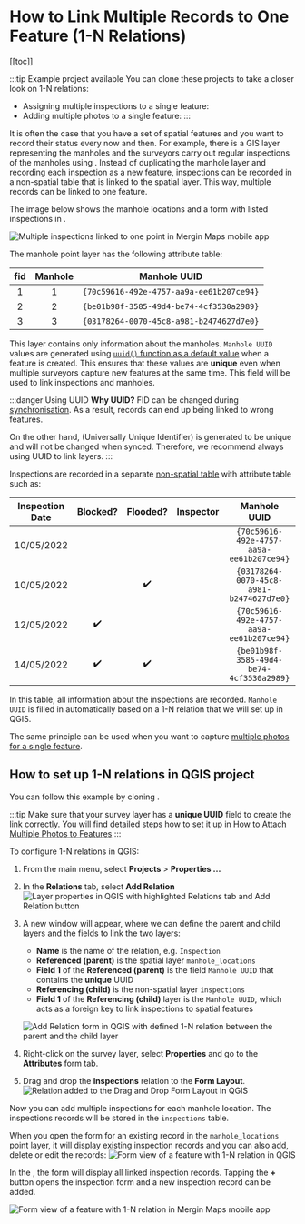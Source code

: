 # How to Link Multiple Records to One Feature (1-N Relations)
[[toc]]

:::tip Example project available
You can clone these projects to take a closer look on 1-N relations:
   - Assigning multiple inspections to a single feature: <MerginMapsProject id="documentation/forms_one-to-many-relations" />
   - Adding multiple photos to a single feature: <MerginMapsProject id="documentation/forms_multiple_photos" />
:::

It is often the case that you have a set of spatial features and you want to record their status every now and then. For example, there is a GIS layer representing the manholes and the surveyors carry out regular inspections of the manholes using <MainPlatformNameLink />. Instead of duplicating the manhole layer and recording each inspection as a new feature, inspections can be recorded in a non-spatial table that is linked to the spatial layer. This way, multiple records can be linked to one feature.

The image below shows the manhole locations and a form with listed inspections in <MobileAppName />.

![Multiple inspections linked to one point in Mergin Maps mobile app](./mobile-1-n-relation.jpg "Multiple inspections linked to one point in Mergin Maps mobile app")

The manhole point layer has the following attribute table: 

| fid | Manhole | Manhole UUID |
|:---:|:---:|:---:|
| 1 | 1 | `{70c59616-492e-4757-aa9a-ee61b207ce94}` |
| 2 | 2 | `{be01b98f-3585-49d4-be74-4cf3530a2989}` |
| 3 | 3 | `{03178264-0070-45c8-a981-b2474627d7e0}` |

This layer contains only information about the manholes. `Manhole UUID` values are generated using [`uuid()` function as a default value](../attach-multiple-photos-to-features/) when a feature is created. This ensures that these values are **unique** even when multiple surveyors capture new features at the same time. This field will be used to link inspections and manholes.

:::danger Using UUID
**Why UUID?** FID can be changed during [synchronisation](../../manage/synchronisation/#synchronisation). As a result, records can end up being linked to wrong features. 

On the other hand, <QGISHelp ver="latest" link="user_manual/expressions/functions_list.html#uuid" text="UUID" /> (Universally Unique Identifier) is generated to be unique and will not be changed when synced. Therefore, we recommend always using UUID to link layers.
:::

Inspections are recorded in a separate [non-spatial table](../non-spatial-data) with attribute table such as:

| Inspection Date | Blocked? | Flooded? | Inspector  | Manhole UUID |
|:---:|:---:|:---:|:---:|:---:|
| 10/05/2022 |  | | <NoSpellcheck id="Joe Schmoe" /> | `{70c59616-492e-4757-aa9a-ee61b207ce94}` |
| 10/05/2022 |  | :heavy_check_mark: | <NoSpellcheck id="John Doe" /> | `{03178264-0070-45c8-a981-b2474627d7e0}` |
| 12/05/2022 | :heavy_check_mark:  |   | <NoSpellcheck id="Fred Bloggs" /> | `{70c59616-492e-4757-aa9a-ee61b207ce94}` |
| 14/05/2022 | :heavy_check_mark: | :heavy_check_mark:  | <NoSpellcheck id="Joe Schmoe" /> | `{be01b98f-3585-49d4-be74-4cf3530a2989}` |

In this table, all information about the inspections are recorded. `Manhole UUID` is filled in automatically based on a 1-N relation that we will set up in QGIS.

The same principle can be used when you want to capture [multiple photos for a single feature](../attach-multiple-photos-to-features/).


## How to set up 1-N relations in QGIS project
You can follow this example by cloning <MerginMapsProject id="documentation/forms_one-to-many-relations" />.

:::tip
Make sure that your survey layer has a **unique UUID** field to create the link correctly. You will find detailed steps how to set it up in [How to Attach Multiple Photos to Features](../attach-multiple-photos-to-features/)
:::

To configure 1-N relations in QGIS:
1. From the main menu, select **Projects** > **Properties ...**
2. In the **Relations** tab, select  **Add Relation**
   ![Layer properties in QGIS with highlighted Relations tab and Add Relation button](../attach-multiple-photos-to-features/qgis_relation_tab.jpg "Layer properties in QGIS with highlighted Relations tab and Add Relation button")
3. A new window will appear, where we can define the parent and child layers and the fields to link the two layers:
   - **Name** is the name of the relation, e.g. `Inspection`
   - **Referenced (parent)** is the spatial layer `manhole_locations`
   - **Field 1** of the **Referenced (parent)** is the field `Manhole UUID` that contains the **unique** UUID 
   - **Referencing (child)** is the non-spatial layer `inspections`
   - **Field 1** of the **Referencing (child)** layer is the `Manhole UUID`, which acts as a foreign key to link inspections to spatial features

   ![Add Relation form in QGIS with defined 1-N relation between the parent and the child layer](./qgis-add-relation.jpg "Add Relation form in QGIS with defined 1-N relation between the parent and the child layer")

4. Right-click on the survey layer, select **Properties** and go to the **Attributes** form tab.
5. Drag and drop the **Inspections** relation to the **Form Layout**.
   ![Relation added to the Drag and Drop Form Layout in QGIS](./qgis-forms-relations-setup.jpg "Relation added to the Drag and Drop Form Layout in QGIS")

Now you can add multiple inspections for each manhole location. The inspections records will be stored in the `inspections` table.

When you open the form for an existing record in the `manhole_locations` point layer, it will display existing inspection records and you can also add, delete or edit the records:
![Form view of a feature with 1-N relation in QGIS](./qgis-1-N-form.jpg "Form view of a feature with 1-N relation in QGIS")

In the <MobileAppNameShort />, the form will display all linked inspection records. Tapping the **+** button opens the inspection form and a new inspection record can be added.

![Form view of a feature with 1-N relation in Mergin Maps mobile app](./mobile-form-1-n-relation.jpg "Form view of a feature with 1-N relation in Mergin Maps mobile app")

